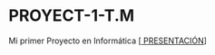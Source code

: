 # PROYECT-1-T.M
Mi primer Proyecto en Informática
[[ PRESENTACIÓN](https://gamma.app/docs/Fabian-Tommasi-La-Lucha-Contra-los-Agrotoxicos-2s8b436lw6a037s)]

